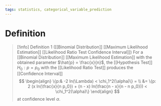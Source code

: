 ```yaml
---
tags: statistics, categorical_variable_prediction
---
```


# Definition

> [!info] Definition 1 ([[Binomial Distribution]] [[Maximum Likelihood Estimation]] [[Likelihood Ratio Test Confidence Interval]])
> For a [[Binomial Distribution]] [[Maximum Likelihood Estimation]] with the obtained parameter $\hat{p} = \frac{x}{n}$, the [[Hypothesis Test]] $H_0: p = p_0$ with the [[Likelihood Ratio Test]] produces the [[Confidence Interval]]
> $$
> \begin{align}
> \{p:& -2 ln(\Lambda) < \chi_1^2(\alpha)\} = \\
> &= \{p: 2 (x ln(\frac{x}{n p_0}) + (n - x) ln(\frac{n - x}{n - n p_0})) < \chi_1^2(\alpha)\}
> \end{align}
> $$
> at confidence level $\alpha$.